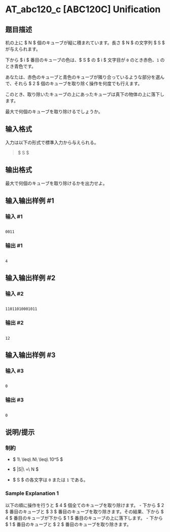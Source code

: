 # AT_abc120_c [ABC120C] Unification

## 题目描述

[problemUrl]: https://atcoder.jp/contests/abc120/tasks/abc120_c

机の上に $ N $ 個のキューブが縦に積まれています。長さ $ N $ の文字列 $ S $ が与えられます。

下から $ i $ 番目のキューブの色は、$ S $ の $ i $ 文字目が `0` のとき赤色、`1` のとき青色です。

あなたは、赤色のキューブと青色のキューブが隣り合っているような部分を選んで、それら $ 2 $ 個のキューブを取り除く操作を何度でも行えます。

このとき、取り除いたキューブの上にあったキューブは真下の物体の上に落下します。

最大で何個のキューブを取り除けるでしょうか。

## 输入格式

入力は以下の形式で標準入力から与えられる。

> $ S $

## 输出格式

最大で何個のキューブを取り除けるかを出力せよ。

## 输入输出样例 #1

### 输入 #1

```
0011
```

### 输出 #1

```
4
```

## 输入输出样例 #2

### 输入 #2

```
11011010001011
```

### 输出 #2

```
12
```

## 输入输出样例 #3

### 输入 #3

```
0
```

### 输出 #3

```
0
```

## 说明/提示

### 制約

- $ 1\ \leq\ N\ \leq\ 10^5 $
- $ |S|\ =\ N $
- $ S $ の各文字は `0` または `1` である。

### Sample Explanation 1

以下の順に操作を行うと $ 4 $ 個全てのキューブを取り除けます。 - 下から $ 2 $ 番目のキューブと $ 3 $ 番目のキューブを取り除きます。その結果、下から $ 4 $ 番目のキューブが下から $ 1 $ 番目のキューブの上に落下します。 - 下から $ 1 $ 番目のキューブと $ 2 $ 番目のキューブを取り除きます。